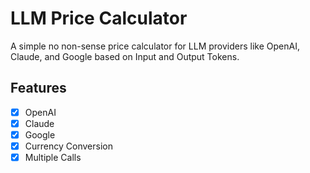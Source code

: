 # LLM Price Calculator

A simple no non-sense price calculator for LLM providers like OpenAI, Claude, and Google based on Input and Output Tokens.

## Features

- [x] OpenAI
- [x] Claude
- [x] Google
- [x] Currency Conversion
- [x] Multiple Calls
